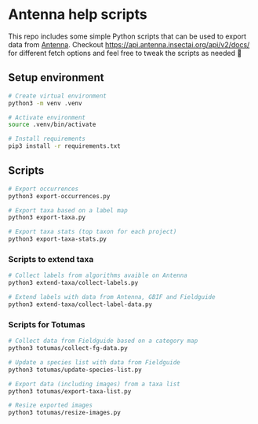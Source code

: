 # Antenna help scripts

This repo includes some simple Python scripts that can be used to export data from [Antenna](https://antenna.insectai.org). Checkout https://api.antenna.insectai.org/api/v2/docs/ for different fetch options and feel free to tweak the scripts as needed 🦋

## Setup environment

```bash
# Create virtual environment
python3 -m venv .venv

# Activate environment
source .venv/bin/activate

# Install requirements
pip3 install -r requirements.txt
```

## Scripts

```bash
# Export occurrences
python3 export-occurrences.py

# Export taxa based on a label map
python3 export-taxa.py

# Export taxa stats (top taxon for each project)
python3 export-taxa-stats.py
```

### Scripts to extend taxa

```bash
# Collect labels from algorithms avaible on Antenna
python3 extend-taxa/collect-labels.py

# Extend labels with data from Antenna, GBIF and Fieldguide
python3 extend-taxa/collect-label-data.py
```

### Scripts for Totumas

```bash
# Collect data from Fieldguide based on a category map
python3 totumas/collect-fg-data.py

# Update a species list with data from Fieldguide
python3 totumas/update-species-list.py

# Export data (including images) from a taxa list
python3 totumas/export-taxa-list.py

# Resize exported images
python3 totumas/resize-images.py
```
